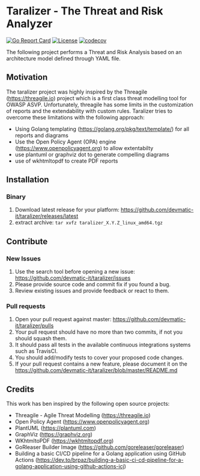 # Taralizer - The Threat and Risk Analyzer

[![Go Report Card](https://goreportcard.com/badge/github.com/devmatic-it/taralizer)](https://goreportcard.com/report/github.com/devmatic-it/tarlizer)
[![License](https://img.shields.io/badge/License-Apache%202.0-blue.svg)](https://github.com/devmatic-it/taralizer/blob/master/LICENSE)
[![codecov](https://codecov.io/gh/devmatic-it/taralizer/branch/master/graph/badge.svg)](https://codecov.io/gh/devmatic-it/taralizer)

The following project performs a Threat and Risk Analysis based on an architecture model defined through  YAML file.

## Motivation

The taralizer project was highly inspired by the Threagile (<https://threagile.io>) project which is a first class threat modelling tool for OWASP ASVP.
Unfortunately, threagile has some limits in the customization of reports and the extendability with custom rules.
Taralizer tries to overcome these limitations with the following approach:

- Using Golang templating (<https://golang.org/pkg/text/template/>) for all reports and diagrams
- Use the Open Policy Agent (OPA) engine (<https://www.openpolicyagent.org>) to allow extentabilty
- use plantuml or graphviz dot to generate compelling diagrams
- use of wkhtmltopdf to create PDF reports

## Installation

### Binary

1. Download latest release for your platform: <https://github.com/devmatic-it/taralizer/releases/latest>
2. extract archive: `tar xvfz taralizer_X.Y.Z_linux_amd64.tgz`

## Contribute

### New Issues

1. Use the search tool before opening a new issue: <https://github.com/devmatic-it/taralizer/issues>
2. Please provide source code and commit fix if you found a bug.
3. Review existing issues and provide feedback or react to them.

### Pull requests

1. Open your pull request against master:  <https://github.com/devmatic-it/taralizer/pulls>
2. Your pull request should have no more than two commits, if not you should squash them.
3. It should pass all tests in the available continuous integrations systems such as TravisCI.
4. You should add/modify tests to cover your proposed code changes.
5. If your pull request contains a new feature, please document it on the <https://github.com/devmatic-it/taralizer/blob/master/README.md>

## Credits

This work has ben inspired by the following open source projects:

- Threagile - Agile Threat Modelling (<https://threagile.io>)
- Open Policy Agent (<https://www.openpolicyagent.org>)
- PlantUML (<https://plantuml.com>)
- GraphViz (<https://graphviz.org>)
- WKhtmltoPDF (<https://wkhtmltopdf.org>)
- GoRleaser Builder Image (<https://github.com/goreleaser/goreleaser>)
- Building a basic CI/CD pipeline for a Golang application using GitHub Actions
(<https://dev.to/brpaz/building-a-basic-ci-cd-pipeline-for-a-golang-application-using-github-actions-icj>)
